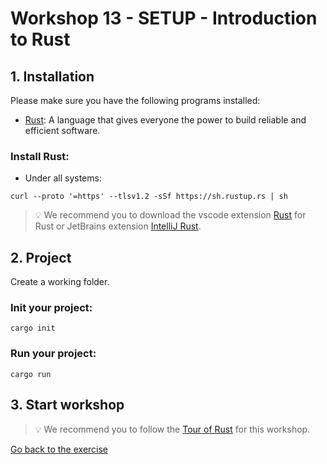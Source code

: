 # Workshop 13 - SETUP - Introduction to Rust

## 1. Installation

Please make sure you have the following programs installed:
 - [Rust](https://www.rust-lang.org/fr/): A language that gives everyone the power to build reliable and efficient software.

### Install Rust:
 - Under all systems:
```shell
curl --proto '=https' --tlsv1.2 -sSf https://sh.rustup.rs | sh
```
> 💡 We recommend you to download the vscode extension [Rust](https://marketplace.visualstudio.com/items?itemName=rust-lang.rust) for Rust or JetBrains extension [IntelliJ Rust](https://www.jetbrains.com/fr-fr/rust/).

## 2. Project

Create a working folder.

### Init your project:

```shell
cargo init
```

### Run your project:

```shell
cargo run
```

## 3. Start workshop

> 💡 We recommend you to follow the [Tour of Rust](https://tourofrust.com/index.html) for this workshop.

[Go back to the exercise](./README.md)
